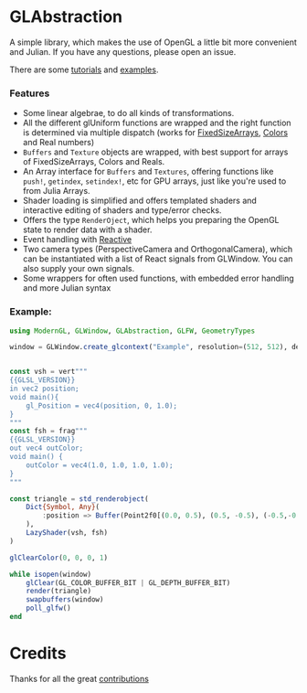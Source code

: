 # GLAbstraction
A simple library, which makes the use of OpenGL a little bit more convenient and Julian.
If you have any questions, please open an issue.

There are some [tutorials](tutorials/README.md) and [examples](https://github.com/JuliaGL/GLAbstraction.jl/tree/master/example).

### Features

* Some linear algebrae, to do all kinds of transformations.
* All the different glUniform functions are wrapped and the right function is determined via multiple dispatch (works for [FixedSizeArrays](https://github.com/SimonDanisch/FixedSizeArrays.jl), [Colors](https://github.com/JuliaGraphics/Colors.jl) and Real numbers)
* `Buffers` and `Texture` objects are wrapped, with best support for arrays of FixedSizeArrays, Colors and Reals.
* An Array interface for `Buffers` and `Textures`, offering functions like `push!`, `getindex`, `setindex!`, etc for GPU arrays, just like you're used to from Julia Arrays.
* Shader loading is simplified and offers templated shaders and interactive editing of shaders and type/error checks.
* Offers the type `RenderOject`, which helps you preparing the OpenGL state to render data with a shader.
* Event handling with [Reactive](https://github.com/JuliaLang/Reactive.jl)
* Two camera types (PerspectiveCamera and OrthogonalCamera), which can be instantiated with a list of React signals from GLWindow. You can also supply your own signals.
* Some wrappers for often used functions, with embedded error handling and more Julian syntax




### Example:

```julia
using ModernGL, GLWindow, GLAbstraction, GLFW, GeometryTypes

window = GLWindow.create_glcontext("Example", resolution=(512, 512), debugging=true)


const vsh = vert"""
{{GLSL_VERSION}}
in vec2 position;
void main(){
	gl_Position = vec4(position, 0, 1.0);
}
"""
const fsh = frag"""
{{GLSL_VERSION}}
out vec4 outColor;
void main() {
	outColor = vec4(1.0, 1.0, 1.0, 1.0);
}
"""

const triangle = std_renderobject(
	Dict{Symbol, Any}(
        :position => Buffer(Point2f0[(0.0, 0.5), (0.5, -0.5), (-0.5,-0.5)]),
    ),
	LazyShader(vsh, fsh)
)

glClearColor(0, 0, 0, 1)

while isopen(window)
  	glClear(GL_COLOR_BUFFER_BIT | GL_DEPTH_BUFFER_BIT)
    render(triangle)
  	swapbuffers(window)
  	poll_glfw()
end

```

# Credits

Thanks for all the great [contributions](https://github.com/JuliaGL/GLAbstraction.jl/graphs/contributors)
